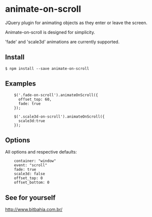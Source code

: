 # animate-on-scroll

JQuery plugin for animating objects as they enter or leave the screen.

Animate-on-scroll is designed for simplicity.

'fade' and 'scale3d' animations are currently supported.

## Install

    $ npm install --save animate-on-scroll


## Examples

        $('.fade-on-scroll').animateOnScroll({
          offset_top: 60,
          fade: true
        });

        $('.scale3d-on-scroll').animateOnScroll({
          scale3d:true
        });

## Options

All options and respective defaults:

        container: "window"
        event: "scroll"
        fade: true
        scale3d: false
        offset_top: 0
        offset_bottom: 0

## See for yourself

http://www.bitbahia.com.br/
